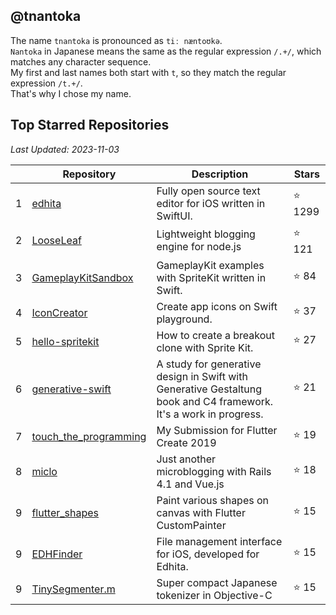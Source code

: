 ## @tnantoka

The name `tnantoka` is pronounced as `tiː næntoʊkə`.  
`Nantoka` in Japanese means the same as the regular expression `/.+/`, which matches any character sequence.   
My first and last names both start with `t`, so they match the regular expression `/t.+/`.  
That's why I chose my name.

## Top Starred Repositories

*Last Updated: 2023-11-03*

| | Repository | Description | Stars |
| --- | --- | --- | --- |
| 1 | [edhita](https://github.com/tnantoka/edhita) | Fully open source text editor for iOS written in SwiftUI. | :star: 1299 |
| 2 | [LooseLeaf](https://github.com/tnantoka/LooseLeaf) | Lightweight blogging engine for node.js | :star: 121 |
| 3 | [GameplayKitSandbox](https://github.com/tnantoka/GameplayKitSandbox) | GameplayKit examples with SpriteKit written in Swift. | :star: 84 |
| 4 | [IconCreator](https://github.com/tnantoka/IconCreator) | Create app icons on Swift playground. | :star: 37 |
| 5 | [hello-spritekit](https://github.com/tnantoka/hello-spritekit) | How to create a breakout clone with Sprite Kit. | :star: 27 |
| 6 | [generative-swift](https://github.com/tnantoka/generative-swift) | A study for generative design in Swift with Generative Gestaltung book and C4 framework. It's a work in progress.  | :star: 21 |
| 7 | [touch_the_programming](https://github.com/tnantoka/touch_the_programming) | My Submission for Flutter Create 2019 | :star: 19 |
| 8 | [miclo](https://github.com/tnantoka/miclo) | Just another microblogging with Rails 4.1 and Vue.js | :star: 18 |
| 9 | [flutter_shapes](https://github.com/tnantoka/flutter_shapes) | Paint various shapes on canvas with Flutter CustomPainter | :star: 15 |
| 9 | [EDHFinder](https://github.com/tnantoka/EDHFinder) | File management interface for iOS, developed for Edhita. | :star: 15 |
| 9 | [TinySegmenter.m](https://github.com/tnantoka/TinySegmenter.m) | Super compact Japanese tokenizer in Objective-C | :star: 15 |

